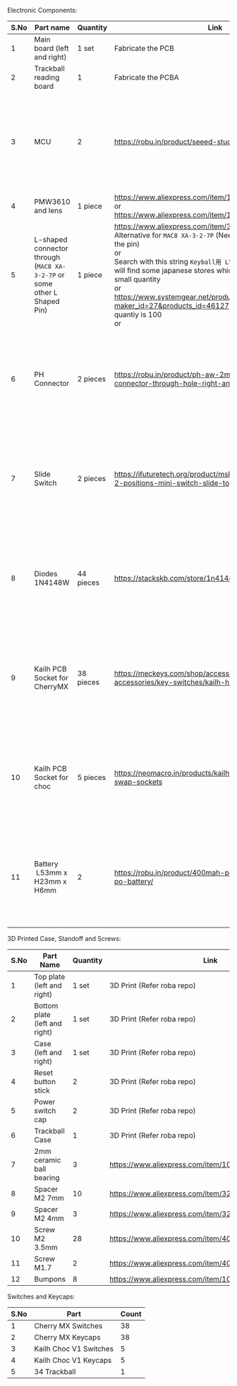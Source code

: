 Electronic Components:

| S.No | Part name                                                                | Quantity  | Link                                                                                                                                                                                                                                                                                                                                                                                               | Remarks                                                                                    |
| ---- | ------------------------------------------------------------------------ | --------- | -------------------------------------------------------------------------------------------------------------------------------------------------------------------------------------------------------------------------------------------------------------------------------------------------------------------------------------------------------------------------------------------------- | ------------------------------------------------------------------------------------------ |
| 1    | Main board (left and right)                                              | 1 set     | Fabricate the PCB                                                                                                                                                                                                                                                                                                                                                                                  |                                                                                            |
| 2    | Trackball reading board                                                  | 1         | Fabricate the PCBA                                                                                                                                                                                                                                                                                                                                                                                 |                                                                                            |
| 3    | MCU                                                                      | 2         | https://robu.in/product/seeed-studio-xiao-ble-nrf52840/                                                                                                                                                                                                                                                                                                                                            | Available in india, if you're from different country search the equivalent in your country |
| 4    | PMW3610 and lens                                                         | 1 piece   | https://www.aliexpress.com/item/1005006208592770.html<br>or<br>https://www.aliexpress.com/item/1005007118767775.html                                                                                                                                                                                                                                                                               |                                                                                            |
| 5    | L-shaped connector through (`MAC8 XA-3-2-7P` or some other L Shaped Pin) | 1 piece   | https://www.aliexpress.com/item/33014120874.html -> Alternative for `MAC8 XA-3-2-7P` (Need to solder the board to the pin)<br>or<br>Search with this string `Keyball用 L字コンスルー 7ピン` -> you will find some japanese stores which sells `MAC8 XA-3-2-7P` in small quantity<br>or<br>https://www.systemgear.net/products/detail/en?maker_id=27&products_id=46127 -> Minimum order quantiy is 100<br>or | Hardest part to source                                                                     |
| 6    | PH Connector                                                             | 2 pieces  | https://robu.in/product/ph-aw-2mm-2-pin-wafer-male-connector-through-hole-right-angle/                                                                                                                                                                                                                                                                                                             | Available in india, if you're from different country search the equivalent in your country |
| 7    | Slide Switch                                                             | 2 pieces  | https://ifuturetech.org/product/msk-12d19-1p2t-3pins-2-positions-mini-switch-slide-toggle-button/                                                                                                                                                                                                                                                                                                  | Available in india, if you're from different country search the equivalent in your country |
| 8    | Diodes 1N4148W                                                           | 44 pieces | https://stackskb.com/store/1n4148-sod-123-smd-diode/                                                                                                                                                                                                                                                                                                                                               | Available in india, if you're from different country search the equivalent in your country |
| 9    | Kailh PCB Socket for CherryMX                                            | 38 pieces | https://meckeys.com/shop/accessories/keyboard-accessories/key-switches/kailh-hot-swap-socket/                                                                                                                                                                                                                                                                                                      | Available in india, if you're from different country search the equivalent in your country |
| 10   | Kailh PCB Socket for choc                                                | 5 pieces  | https://neomacro.in/products/kailh-choc-pg1350-hot-swap-sockets                                                                                                                                                                                                                                                                                                                                    | Available in india, if you're from different country search the equivalent in your country |
| 11   | Battery  L53mm x H23mm x H6mm                                            | 2         | https://robu.in/product/400mah-pcm-protected-micro-li-po-battery/                                                                                                                                                                                                                                                                                                                                  | Available in india, if you're from different country search the equivalent in your country |

3D Printed Case, Standoff and Screws:

| S.No | Part Name                     | Quantity | Link                                                  |
| ---- | ----------------------------- | -------- | ----------------------------------------------------- |
| 1    | Top plate (left and right)    | 1 set    | 3D Print (Refer roba repo)                            |
| 2    | Bottom plate (left and right) | 1 set    | 3D Print (Refer roba repo)                            |
| 3    | Case (left and right)         | 1 set    | 3D Print (Refer roba repo)                            |
| 4    | Reset button stick            | 2        | 3D Print (Refer roba repo)                            |
| 5    | Power switch cap              | 2        | 3D Print (Refer roba repo)                            |
| 6    | Trackball Case                | 1        | 3D Print (Refer roba repo)                            |
| 7    | 2mm ceramic ball bearing      | 3        | https://www.aliexpress.com/item/1005004239319689.html |
| 8    | Spacer M2 7mm                 | 10       | https://www.aliexpress.com/item/32691866926.html      |
| 9    | Spacer M2 4mm                 | 3        | https://www.aliexpress.com/item/32692988254.html<br>  |
| 10   | Screw M2 3.5mm                | 28       | https://www.aliexpress.com/item/4001074924245.html    |
| 11   | Screw M1.7                    | 2        | https://www.aliexpress.com/item/4001074924245.html    |
| 12   | Bumpons                       | 8        | https://www.aliexpress.com/item/1005007121853625.html |

Switches and Keycaps:

| S.No | Part                   | Count |
| ---- | ---------------------- | ----- |
| 1    | Cherry MX Switches     | 38    |
| 2    | Cherry MX Keycaps      | 38    |
| 3    | Kailh Choc V1 Switches | 5     |
| 4    | Kailh Choc V1 Keycaps  | 5     |
| 5    | 34 Trackball           | 1     |
